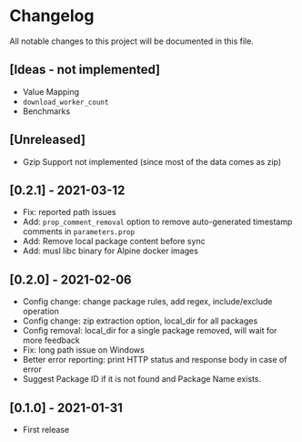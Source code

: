 # Changelog

All notable changes to this project will be documented in this file.

## [Ideas - not implemented]

- Value Mapping
- `download_worker_count`
- Benchmarks

## [Unreleased]

- Gzip Support not implemented (since most of the data comes as zip)

## [0.2.1] - 2021-03-12

- Fix: reported path issues
- Add: `prop_comment_removal` option to remove auto-generated timestamp comments in `parameters.prop`
- Add: Remove local package content before sync
- Add: musl libc binary for Alpine docker images

## [0.2.0] - 2021-02-06

- Config change: change package rules, add regex, include/exclude operation
- Config change: zip extraction option, local_dir for all packages
- Config removal: local_dir for a single package removed, will wait for more feedback
- Fix: long path issue on Windows
- Better error reporting: print HTTP status and response body in case of error
- Suggest Package ID if it is not found and Package Name exists.

## [0.1.0] - 2021-01-31

- First release
